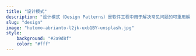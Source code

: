 ```yaml
---
title: "设计模式"
description: "设计模式（Design Patterns）是软件工程中用于解决常见问题的可重用解决方案。它们提供了一种标准化的方法来组织代码，提高代码的可维护性和可扩展性。设计模式通常分为三大类：创建型模式、结构型模式和行为型模式。"
slug: "design"
image: "hutomo-abrianto-l2jk-uxb1BY-unsplash.jpg"
style:
    background: "#2a9d8f"
    color: "#fff"
---
```

